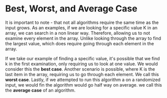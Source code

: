 #  Best, Worst, and Average Case

It is important to note - that not all algorithms require the same time as the input grows. As an examples, if we are looking for a specific value K in an array, we can search in a non linear way. Therefore, allowing us to not examine every element in the array. Unlike looking through the array to find the largest value, which does require going through each element in the array.

If we take our example of finding a specific value, it's possible that we find  k in the first examination, only requiring us to look at one value. We would consider this the **best case**. Another scenario is possible, where K is the last item in the array, requiring us to go through each element. We call this **worst case**. Lastly, if we attempted to run this algorithm a on a randomized input, we would fin the algorithm would go half way on average. we call this the **average case** of an algorithm. 